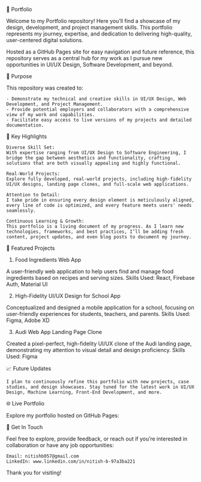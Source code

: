 💼 Portfolio

Welcome to my Portfolio repository! Here you’ll find a showcase of my design, development, and project management skills. This portfolio represents my journey, expertise, and dedication to delivering high-quality, user-centered digital solutions.

Hosted as a GitHub Pages site for easy navigation and future reference, this repository serves as a central hub for my work as I pursue new opportunities in UI/UX Design, Software Development, and beyond.

🚀 Purpose

This repository was created to:

    - Demonstrate my technical and creative skills in UI/UX Design, Web Development, and Project Management.
    - Provide potential employers and collaborators with a comprehensive view of my work and capabilities.
    - Facilitate easy access to live versions of my projects and detailed documentation.

🔑 Key Highlights

    Diverse Skill Set:
    With expertise ranging from UI/UX Design to Software Engineering, I bridge the gap between aesthetics and functionality, crafting solutions that are both visually appealing and highly functional.

    Real-World Projects:
    Explore fully developed, real-world projects, including high-fidelity UI/UX designs, landing page clones, and full-scale web applications.

    Attention to Detail:
    I take pride in ensuring every design element is meticulously aligned, every line of code is optimized, and every feature meets users' needs seamlessly.

    Continuous Learning & Growth:
    This portfolio is a living document of my progress. As I learn new technologies, frameworks, and best practices, I’ll be adding fresh content, project updates, and even blog posts to document my journey.

📂 Featured Projects
1. Food Ingredients Web App

A user-friendly web application to help users find and manage food ingredients based on recipes and serving sizes.
Skills Used: React, Firebase Auth, Material UI

2. High-Fidelity UI/UX Design for School App

Conceptualized and designed a mobile application for a school, focusing on user-friendly experiences for students, teachers, and parents.
Skills Used: Figma, Adobe XD

3. Audi Web App Landing Page Clone

Created a pixel-perfect, high-fidelity UI/UX clone of the Audi landing page, demonstrating my attention to visual detail and design proficiency.
Skills Used: Figma

📈 Future Updates

    I plan to continuously refine this portfolio with new projects, case studies, and design showcases. Stay tuned for the latest work in UI/UX Design, Machine Learning, Front-End Development, and more.

🌐 Live Portfolio

Explore my portfolio hosted on GitHub Pages: 

🤝 Get In Touch

Feel free to explore, provide feedback, or reach out if you’re interested in collaboration or have any job opportunities:

    Email: nitishb057@gmail.com
    LinkedIn: www.linkedin.com/in/nitish-b-97a3ba221

Thank you for visiting!
